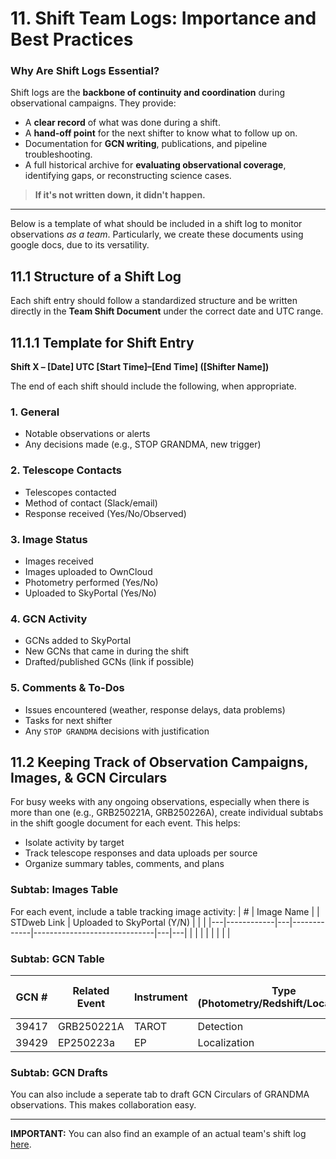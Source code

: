 # 11. Shift Team Logs: Importance and Best Practices

### Why Are Shift Logs Essential?

Shift logs are the **backbone of continuity and coordination** during observational campaigns. They provide:
- A **clear record** of what was done during a shift.
- A **hand-off point** for the next shifter to know what to follow up on.
- Documentation for **GCN writing**, publications, and pipeline troubleshooting.
- A full historical archive for **evaluating observational coverage**, identifying gaps, or reconstructing science cases.

> **If it's not written down, it didn't happen.**
---
Below is a template of what should be included in a shift log to monitor observations *as a team*. Particularly, we create these documents using google docs, due to its versatility. 

## 11.1 Structure of a Shift Log

Each shift entry should follow a standardized structure and be written directly in the **Team Shift Document** under the correct date and UTC range.

## 11.1.1 Template for Shift Entry

**Shift X – [Date] UTC [Start Time]–[End Time] ([Shifter Name])**

The end of each shift should include the following, when appropriate. 

### 1. General
- Notable observations or alerts
- Any decisions made (e.g., STOP GRANDMA, new trigger)

### 2. Telescope Contacts
- Telescopes contacted
- Method of contact (Slack/email)
- Response received (Yes/No/Observed)

### 3. Image Status
- Images received
- Images uploaded to OwnCloud 
- Photometry performed (Yes/No)
- Uploaded to SkyPortal (Yes/No)

### 4. GCN Activity
- GCNs added to SkyPortal
- New GCNs that came in during the shift
- Drafted/published GCNs (link if possible)

### 5. Comments & To-Dos
- Issues encountered (weather, response delays, data problems)
- Tasks for next shifter
- Any `STOP GRANDMA` decisions with justification

## 11.2 Keeping Track of Observation Campaigns, Images, & GCN Circulars 

For busy weeks with any ongoing observations, especially when there is more than one (e.g., GRB250221A, GRB250226A), create individual subtabs in the shift google document for each event. This helps:
- Isolate activity by target
- Track telescope responses and data uploads per source
- Organize summary tables, comments, and plans

### Subtab: Images Table
For each event, include a table tracking image activity:
| # | Image Name |   | STDweb Link | Uploaded to SkyPortal (Y/N) |   |   |
|---|------------|---|-------------|------------------------------|---|---|
|   |            |   |             |                              |   |   |

### Subtab: GCN Table 
| GCN # | Related Event | Instrument | Type (Photometry/Redshift/Localization) | Uploaded to SP (Y/N) |
|-------|----------------|------------|------------------------------------------|------------------------|
| 39417 | GRB250221A     | TAROT      | Detection                                | Y                      |
| 39429 | EP250223a      | EP         | Localization                             | N                      |

### Subtab: GCN Drafts
You can also include a seperate tab to draft GCN Circulars of GRANDMA observations. This makes collaboration easy. 

---
**IMPORTANT:** You can also find an example of an actual team's shift log [here](https://docs.google.com/document/d/11tXXEBVkPFeMdqQbqNmF4IC55_eCqX42GmtsI9qbx-M/edit?usp=sharing). 
